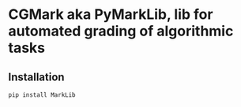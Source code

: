 # CGMark aka PyMarkLib, lib for automated grading of algorithmic tasks
## Installation
`pip install MarkLib`
